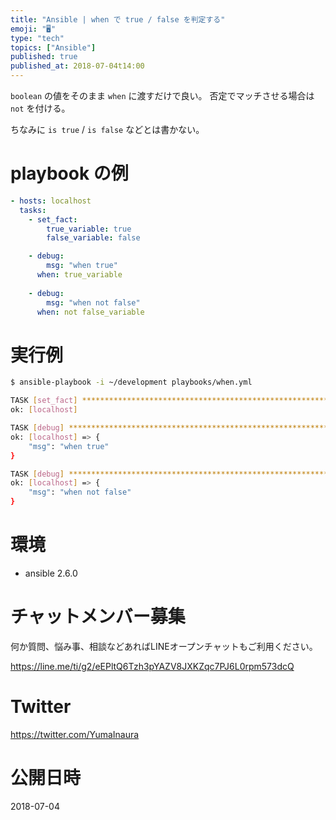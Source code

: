 ```yaml
---
title: "Ansible | when で true / false を判定する"
emoji: "🖥"
type: "tech"
topics: ["Ansible"]
published: true
published_at: 2018-07-04t14:00
---
```


`boolean` の値をそのまま `when` に渡すだけで良い。
否定でマッチさせる場合は `not` を付ける。

ちなみに `is true` / `is false` などとは書かない。


# playbook の例

```yaml
- hosts: localhost
  tasks:
    - set_fact:
        true_variable: true
        false_variable: false

    - debug:
        msg: "when true"
      when: true_variable
    
    - debug:
        msg: "when not false"
      when: not false_variable
```


# 実行例

```bash
$ ansible-playbook -i ~/development playbooks/when.yml

TASK [set_fact] *********************************************************************************************************************************************************************************************************
ok: [localhost]

TASK [debug] ************************************************************************************************************************************************************************************************************
ok: [localhost] => {
    "msg": "when true"
}

TASK [debug] ************************************************************************************************************************************************************************************************************
ok: [localhost] => {
    "msg": "when not false"
}


```

# 環境

- ansible 2.6.0








<!-- Update From Qiita API -->

# チャットメンバー募集


何か質問、悩み事、相談などあればLINEオープンチャットもご利用ください。

https://line.me/ti/g2/eEPltQ6Tzh3pYAZV8JXKZqc7PJ6L0rpm573dcQ





# Twitter


https://twitter.com/YumaInaura


<!-- Update From Qiita API -->



# 公開日時

2018-07-04
